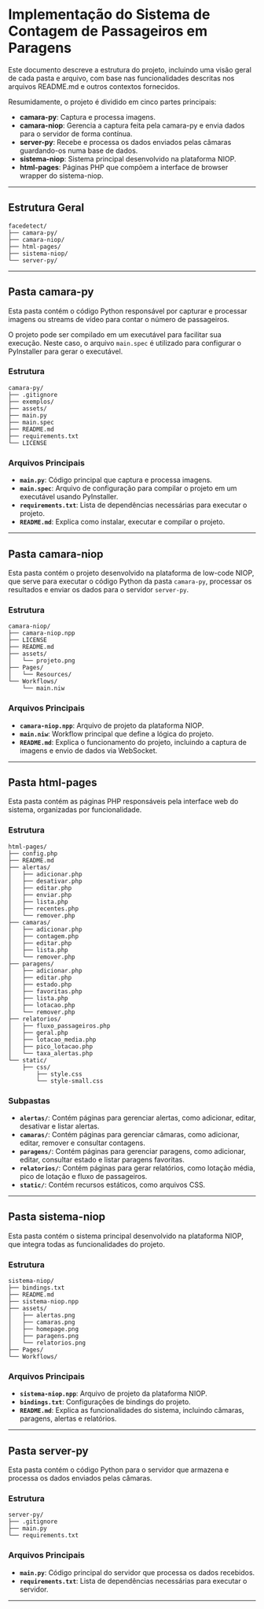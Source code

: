 # Implementação do Sistema de Contagem de Passageiros em Paragens

Este documento descreve a estrutura do projeto, incluindo uma visão geral de cada pasta e arquivo, com base nas funcionalidades descritas nos arquivos README.md e outros contextos fornecidos.

Resumidamente, o projeto é dividido em cinco partes principais:
- **camara-py**: Captura e processa imagens.
- **camara-niop**: Gerencia a captura feita pela camara-py e envia dados para o servidor de forma contínua.
- **server-py**: Recebe e processa os dados enviados pelas câmaras guardando-os numa base de dados.
- **sistema-niop**: Sistema principal desenvolvido na plataforma NIOP.
- **html-pages**: Páginas PHP que compõem a interface de browser wrapper do sistema-niop.


---

## Estrutura Geral

```
facedetect/
├── camara-py/
├── camara-niop/
├── html-pages/
├── sistema-niop/
└── server-py/
```

---

## Pasta camara-py

Esta pasta contém o código Python responsável por capturar e processar imagens ou streams de vídeo para contar o número de passageiros.

O projeto pode ser compilado em um executável para facilitar sua execução. Neste caso, o arquivo `main.spec` é utilizado para configurar o PyInstaller para gerar o executável.


### Estrutura

```
camara-py/
├── .gitignore
├── exemplos/
├── assets/
├── main.py
├── main.spec
├── README.md
├── requirements.txt
└── LICENSE
```

### Arquivos Principais

- **`main.py`**: Código principal que captura e processa imagens.
- **`main.spec`**: Arquivo de configuração para compilar o projeto em um executável usando PyInstaller.
- **`requirements.txt`**: Lista de dependências necessárias para executar o projeto.
- **`README.md`**: Explica como instalar, executar e compilar o projeto.

---

## Pasta camara-niop

Esta pasta contém o projeto desenvolvido na plataforma de low-code NIOP, que serve para executar o código Python da pasta `camara-py`, processar os resultados e enviar os dados para o servidor `server-py`.

### Estrutura

```
camara-niop/
├── camara-niop.npp
├── LICENSE
├── README.md
├── assets/
│   └── projeto.png
├── Pages/
│   └── Resources/
└── Workflows/
    └── main.niw
```

### Arquivos Principais

- **`camara-niop.npp`**: Arquivo de projeto da plataforma NIOP.
- **`main.niw`**: Workflow principal que define a lógica do projeto.
- **`README.md`**: Explica o funcionamento do projeto, incluindo a captura de imagens e envio de dados via WebSocket.

---

## Pasta html-pages

Esta pasta contém as páginas PHP responsáveis pela interface web do sistema, organizadas por funcionalidade.

### Estrutura

```
html-pages/
├── config.php
├── README.md
├── alertas/
│   ├── adicionar.php
│   ├── desativar.php
│   ├── editar.php
│   ├── enviar.php
│   ├── lista.php
│   ├── recentes.php
│   └── remover.php
├── camaras/
│   ├── adicionar.php
│   ├── contagem.php
│   ├── editar.php
│   ├── lista.php
│   └── remover.php
├── paragens/
│   ├── adicionar.php
│   ├── editar.php
│   ├── estado.php
│   ├── favoritas.php
│   ├── lista.php
│   ├── lotacao.php
│   └── remover.php
├── relatorios/
│   ├── fluxo_passageiros.php
│   ├── geral.php
│   ├── lotacao_media.php
│   ├── pico_lotacao.php
│   └── taxa_alertas.php
└── static/
    ├── css/
        ├── style.css
        └── style-small.css
```

### Subpastas

- **`alertas/`**: Contém páginas para gerenciar alertas, como adicionar, editar, desativar e listar alertas.
- **`camaras/`**: Contém páginas para gerenciar câmaras, como adicionar, editar, remover e consultar contagens.
- **`paragens/`**: Contém páginas para gerenciar paragens, como adicionar, editar, consultar estado e listar paragens favoritas.
- **`relatorios/`**: Contém páginas para gerar relatórios, como lotação média, pico de lotação e fluxo de passageiros.
- **`static/`**: Contém recursos estáticos, como arquivos CSS.

---

## Pasta sistema-niop

Esta pasta contém o sistema principal desenvolvido na plataforma NIOP, que integra todas as funcionalidades do projeto.

### Estrutura

```
sistema-niop/
├── bindings.txt
├── README.md
├── sistema-niop.npp
├── assets/
│   ├── alertas.png
│   ├── camaras.png
│   ├── homepage.png
│   ├── paragens.png
│   └── relatorios.png
├── Pages/
└── Workflows/
```

### Arquivos Principais

- **`sistema-niop.npp`**: Arquivo de projeto da plataforma NIOP.
- **`bindings.txt`**: Configurações de bindings do projeto.
- **`README.md`**: Explica as funcionalidades do sistema, incluindo câmaras, paragens, alertas e relatórios.

---

## Pasta server-py

Esta pasta contém o código Python para o servidor que armazena e processa os dados enviados pelas câmaras.

### Estrutura

```
server-py/
├── .gitignore
├── main.py
└── requirements.txt
```

### Arquivos Principais

- **`main.py`**: Código principal do servidor que processa os dados recebidos.
- **`requirements.txt`**: Lista de dependências necessárias para executar o servidor.

---
